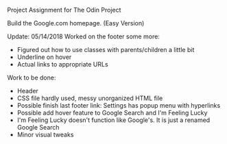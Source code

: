 Project Assignment for The Odin Project

Build the Google.com homepage. (Easy Version)

Update: 05/14/2018
Worked on the footer some more:
- Figured out how to use classes with parents/children a little bit
- Underline on hover
- Actual links to appropriate URLs

Work to be done:
- Header
- CSS file hardly used, messy unorganized HTML file
- Possible finish last footer link: Settings has popup menu with hyperlinks
- Possible add hover feature to Google Search and I'm Feeling Lucky
- I'm Feeling Lucky doesn't function like Google's. It is just a renamed Google Search
- Minor visual tweaks

